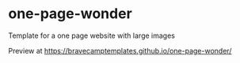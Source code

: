 # one-page-wonder
Template for a one page website with large images

Preview at https://bravecamptemplates.github.io/one-page-wonder/
